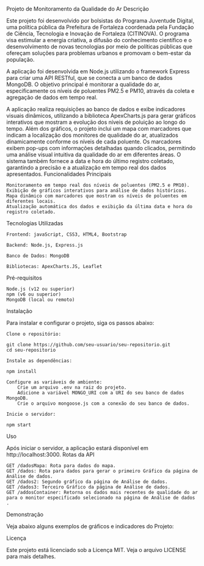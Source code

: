 Projeto de Monitoramento da Qualidade do Ar
Descrição

Este projeto foi desenvolvido por bolsistas do Programa Juventude Digital, uma política pública da Prefeitura de Fortaleza coordenada pela Fundação de Ciência, Tecnologia e Inovação de Fortaleza (CITINOVA). O programa visa estimular a energia criativa, a difusão do conhecimento científico e o desenvolvimento de novas tecnologias por meio de políticas públicas que ofereçam soluções para problemas urbanos e promovam o bem-estar da população.

A aplicação foi desenvolvida em Node.js utilizando o framework Express para criar uma API RESTful, que se conecta a um banco de dados MongoDB. O objetivo principal é monitorar a qualidade do ar, especificamente os níveis de poluentes PM2.5 e PM10, através da coleta e agregação de dados em tempo real.

A aplicação realiza requisições ao banco de dados e exibe indicadores visuais dinâmicos, utilizando a biblioteca ApexCharts.js para gerar gráficos interativos que mostram a evolução dos níveis de poluição ao longo do tempo. Além dos gráficos, o projeto inclui um mapa com marcadores que indicam a localização dos monitores de qualidade do ar, atualizados dinamicamente conforme os níveis de cada poluente. Os marcadores exibem pop-ups com informações detalhadas quando clicados, permitindo uma análise visual intuitiva da qualidade do ar em diferentes áreas. O sistema também fornece a data e hora do último registro coletado, garantindo a precisão e a atualização em tempo real dos dados apresentados.
Funcionalidades Principais

    Monitoramento em tempo real dos níveis de poluentes (PM2.5 e PM10).
    Exibição de gráficos interativos para análise de dados históricos.
    Mapa dinâmico com marcadores que mostram os níveis de poluentes em diferentes locais.
    Atualização automática dos dados e exibição da última data e hora do registro coletado.

Tecnologias Utilizadas

    Frontend: javaScript, CSS3, HTML4, Bootstrap

    Backend: Node.js, Express.js

    Banco de Dados: MongoDB

    Bibliotecas: ApexCharts.JS, Leaflet

Pré-requisitos

    Node.js (v12 ou superior)
    npm (v6 ou superior)
    MongoDB (local ou remoto)

Instalação

Para instalar e configurar o projeto, siga os passos abaixo:

    Clone o repositório:

    git clone https://github.com/seu-usuario/seu-repositorio.git
    cd seu-repositorio

    Instale as dependências:

    npm install

    Configure as variáveis de ambiente:
        Crie um arquivo .env na raiz do projeto.
        Adicione a variável MONGO_URI com a URI do seu banco de dados MongoDB.
        Crie o arquivo mongoose.js com a conexão do seu banco de dados.

    Inicie o servidor:

    npm start

Uso

Após iniciar o servidor, a aplicação estará disponível em http://localhost:3000.
Rotas da API

    GET /dadosMapa: Rota para dados do mapa.
    GET /dados: Rota para dados para gerar o primeiro Gráfico da página de Análise de dados.
    GET /dados2: Segundo gráfico da página de Análise de dados.
    GET /dados3: Terceiro Gráfico da página de Análise de dados.
    GET /addosContainer: Retorna os dados mais recentes de qualidade do ar para o monitor especificado selecionado na página de Análise de dados .

Demonstração

Veja abaixo alguns exemplos de gráficos e indicadores do Projeto:

Licença

Este projeto está licenciado sob a Licença MIT. Veja o arquivo LICENSE para mais detalhes.
